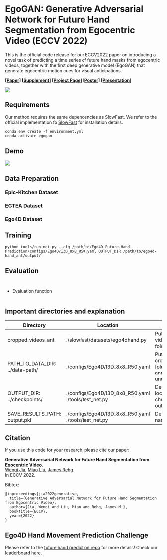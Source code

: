 # EgoGAN: Generative Adversarial Network for Future Hand Segmentation from Egocentric Video (ECCV 2022)
This is the official code release for our ECCV2022 paper on introducing a novel task of predicting a time series of future hand masks from egocentric videos, together with the first deep generative model (EgoGAN) that generate egocentric motion cues for visual anticipations.

**[[Paper](https://arxiv.org/abs/2203.11305)] [[Supplement](https://vjwq.github.io/EgoGAN/assets/EgoGAN-supp.pdf)] [[Project Page](https://vjwq.github.io/EgoGAN-page/)] [[Poster](https://vjwq.github.io/EgoGAN-page/assets/EgoGAN_poster.pdf)] [[Presentation](https://vjwq.github.io/EgoGAN-page/assets/EgoGAN_video.mp4)]**

<img src='https://vjwq.github.io/EgoGAN-page/assets/teaser.png'>


## Requirements
Our method requires the same dependencies as SlowFast. We refer to the official implementation fo [SlowFast](https://github.com/facebookresearch/SlowFast/blob/main/INSTALL.md) for installation details.
```shell
conda env create -f environment.yml
conda activate egogan
```

## Demo
<img src='https://vjwq.github.io/EgoGAN-page/assets/demo.gif'>


## Data Preparation
### Epic-Kitchen Dataset
### EGTEA Dataset
### Ego4D Dataset


## Training
```shell
python tools/run_net.py --cfg /path/to/Ego4D-Future-Hand-Prediction/configs/Ego4D/I3D_8x8_R50.yaml OUTPUT_DIR /path/to/ego4d-hand_ant/output/
```

## Evaluation
```shell
```

```shell
```

- Evaluation function
```shell

```


## Important directories and explanation
| Directory | Location | Description |
| --------- | -------- | -------- |
| cropped_videos_ant | ./slowfast/datasets/ego4dhand.py | Put your rescaled video clips in this folder |
| PATH_TO_DATA_DIR: ../data-path/ | ./configs/Ego4D/I3D_8x8_R50.yaml | Put your cropped_videos_ant folder and annotation folders under this path |
| OUTPUT_DIR: ../checkpoints/ | ./configs/Ego4D/I3D_8x8_R50.yaml  ./tools/test_net.py | Define store location of checkpoints and output file |
| SAVE_RESULTS_PATH: output.pkl | ./configs/Ego4D/I3D_8x8_R50.yaml  ./tools/test_net.py | Define output file name |

## Citation

If you use this code for your research, please cite our paper:

**Generative Adversarial Network for Future Hand Segmentation from Egocentric Video**.  
[Wenqi Jia](https://vjwq.github.io/),
[Miao Liu](https://aptx4869lm.github.io/),
[James Rehg](https://rehg.org/).  
In ECCV 2022.

Bibtex:
```
@inproceedings{jia2022generative,
  title={Generative Adversarial Network for Future Hand Segmentation from Egocentric Video},
  author={Jia, Wenqi and Liu, Miao and Rehg, James M.},
  booktitle={ECCV},
  year={2022}
}
```

## Ego4D Hand Movement Prediction Challenge
Please refer to the [future hand prediction repo](https://github.com/EGO4D/forecasting/tree/main/Ego4D-Future-Hand-Prediction) for more details! 
Check our leaderboard [here](https://eval.ai/web/challenges/challenge-page/1630/overview). 
